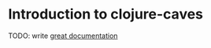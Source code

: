 # Introduction to clojure-caves

TODO: write [great documentation](http://jacobian.org/writing/what-to-write/)
